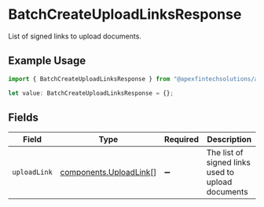 # BatchCreateUploadLinksResponse

List of signed links to upload documents.

## Example Usage

```typescript
import { BatchCreateUploadLinksResponse } from "@apexfintechsolutions/ascend-sdk/models/components";

let value: BatchCreateUploadLinksResponse = {};
```

## Fields

| Field                                                            | Type                                                             | Required                                                         | Description                                                      |
| ---------------------------------------------------------------- | ---------------------------------------------------------------- | ---------------------------------------------------------------- | ---------------------------------------------------------------- |
| `uploadLink`                                                     | [components.UploadLink](../../models/components/uploadlink.md)[] | :heavy_minus_sign:                                               | The list of signed links used to upload documents                |